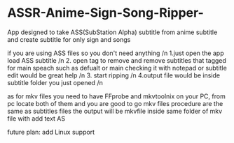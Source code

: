 # ASSR-Anime-Sign-Song-Ripper-
App designed to take ASS(SubStation Alpha) subtitle from anime subtitle and create subtitle for only sign and songs

if you are using ASS files so you don't need anything /n
1.just open the app load ASS subtitle /n
2. open tag to remove and remove subtitles that tagged for main speach such as defualt or main checking it with notepad or subtitle edit would be great help  /n
3. start ripping /n
4.output file would be inside subtitle folder you just opened /n

as for mkv files you need to have FFprobe and mkvtoolnix on your PC, from pc locate both of them and you are good to go
mkv files procedure are the same as subtitles files the output will be mkvfile inside same folder of mkv file with add text AS

future plan:
add Linux support
